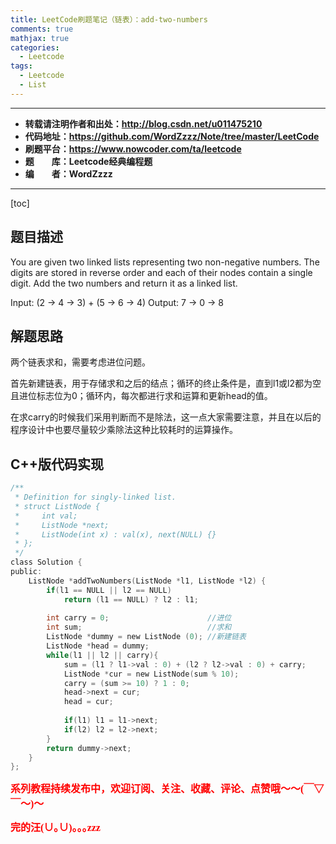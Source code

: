 ```yaml
---
title: LeetCode刷题笔记（链表）：add-two-numbers
comments: true
mathjax: true
categories:
  - Leetcode
tags:
  - Leetcode
  - List
---
```


----------

- **转载请注明作者和出处：http://blog.csdn.net/u011475210**
- **代码地址：https://github.com/WordZzzz/Note/tree/master/LeetCode**
- **刷题平台：https://www.nowcoder.com/ta/leetcode**
- **题&emsp;&emsp;库：Leetcode经典编程题**
- **编&emsp;&emsp;者：WordZzzz**

----------

[toc]

## 题目描述

You are given two linked lists representing two non-negative numbers. The digits are stored in reverse order and each of their nodes contain a single digit. Add the two numbers and return it as a linked list.

Input: (2 -> 4 -> 3) + (5 -> 6 -> 4)
Output: 7 -> 0 -> 8

## 解题思路

两个链表求和，需要考虑进位问题。

首先新建链表，用于存储求和之后的结点；循环的终止条件是，直到l1或l2都为空且进位标志位为0；循环内，每次都进行求和运算和更新head的值。

在求carry的时候我们采用判断而不是除法，这一点大家需要注意，并且在以后的程序设计中也要尽量较少乘除法这种比较耗时的运算操作。

## C++版代码实现

```c
/**
 * Definition for singly-linked list.
 * struct ListNode {
 *     int val;
 *     ListNode *next;
 *     ListNode(int x) : val(x), next(NULL) {}
 * };
 */
class Solution {
public:
    ListNode *addTwoNumbers(ListNode *l1, ListNode *l2) {
        if(l1 == NULL || l2 == NULL)
            return (l1 == NULL) ? l2 : l1;
        
        int carry = 0;                      //进位
        int sum;                            //求和
        ListNode *dummy = new ListNode (0); //新建链表
        ListNode *head = dummy;
        while(l1 || l2 || carry){
            sum = (l1 ? l1->val : 0) + (l2 ? l2->val : 0) + carry;
            ListNode *cur = new ListNode(sum % 10);
            carry = (sum >= 10) ? 1 : 0;
            head->next = cur;
            head = cur;
            
            if(l1) l1 = l1->next;
            if(l2) l2 = l2->next;
        }
        return dummy->next;
    }
};
```

**<font color="red" size=3 face="仿宋">系列教程持续发布中，欢迎订阅、关注、收藏、评论、点赞哦～～(￣▽￣～)～</font>**

**<font color="red" size=3 face="仿宋">完的汪(∪｡∪)｡｡｡zzz</font>**